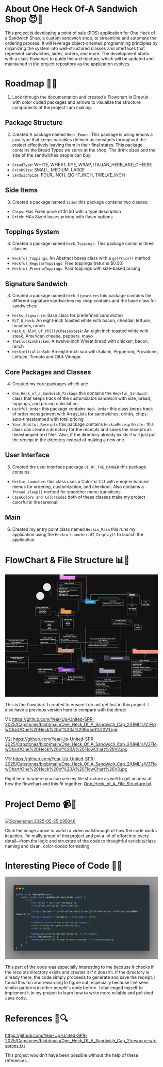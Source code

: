# About One Heck Of-A Sandwich Shop 😈🥪
This project is developing a point of sale (POS) application for One Heck of a Sandwich Shop, a custom sandwich shop, to streamline and automate the ordering process. 
It will leverage object-oriented programming principles by organizing the system into well-structured classes and interfaces that represent sandwiches, sides, orders, and more. 
The development starts with a class flowchart to guide the architecture, which will be updated and maintained in the project repository as the application evolves.

# Roadmap 🚧🥪
1. Look through the documentation and created a Flowchart in Draw.io with color coded packages and arrows to visualize the structure components of the project I am making.

Package Structure
---
2. Created A package named `Heck_Emuns`. This package is using emuns a java type that keeps variables defined as constants throughout the project
effectively leaving them in their final states. This package contains the Bread Types we serve at the shop, The drink sizes and the size of the sandwiches 
people can buy:
* `BreadType`: WHITE, WHEAT, RYE, WRAP, ITALIAN_HERB_AND_CHEESE
* `DrinkSize`: SMALL, MEDIUM, LARGE
* `SandwichSize`: FOUR_INCH, EIGHT_INCH, TWELVE_INCH

Side Items
---
3. Created a package named `Sides` this package contains two classes:
* `Chips`: Has Fixed price of $1.50 with a type description
* `Drink`: HAs Sized bases pricing with flavor options

Toppings System
---
3. Created a package named `Heck_Toppings`. This package contains three classes:
* `Heckful_Toppings`: An Abstract bases class with a `getPrice()` method 
* `Heckful_RegularToppings`: Free toppings (returns $0.00)
* `Heckful_PremiumToppings`: Paid toppings with size-based pricing

Signature Sandwich
---
3. Created a package named `Heck_Signatures` this package contains the different signature sandwiches my shop contains and the base class for sandwiches:
* `Hecks_Signature`: Base class for predefined sandwiches
* `BLT_O_Heck`: An eight-inch toasted white with bacon, cheddar, lettuce, tomatoes, ranch
* `Heck_O_Alot_Of_PhillyCheeseSteak`: An eight inch toasted white with steak, American cheese, peppers, mayo
* `TheCluckinChicken`: A twelve-inch Wheat bread with chicken, bacon, ranch
* `HeckinItialianSub`: An eight-inch sub with Salami, Pepperoni, Provolone, Lettuce, Tomato and Oil & Vinegar.

Core Packages and Classes 
---
4. Created my core packages which are:
* `One_Heck_of_a_Sandwich_Package` this contains the `Heckful_Sandwich` class that keeps track of the customizable sandwich with size, bread, toppings, and pricing calculation.
* `Heckful_Order` this package contains `Heck_Order` this class keeps track of order management with ArrayLists for sandwiches, drinks, chips; auto-timestamped with total pricing
* `Your_Soulful_Receipts` this package contains `HeckinReceiptWriter` this class can create a directory for the receipts and saves the receipts as timestamped text files. Also, if the directory already exists it will just put the receipt in the directory instead of making a new one. 

User Interface
---
5. Created the user interface package `UI_OF_THE_DANGED` this package contains:
* `Heckin_Launcher`: this class uses a Colorful CLI with emoji-enhanced menus for ordering, customization, and checkout. Also contains a `Thread.sleep()` method for smoother menu transitions.
* `CaseColors and ColorCodes` both of these classes make my project colorful in the terminal.

Main
---
6. Created my entry point class named `Heckin_Main` this runs my application using the `Heckin_Launcher.UI_Display()` to launch the application.

# FlowChart & File Structure 📊🥪
![One Heck of A FlowChartV4.jpg](UML%27s/v4%20FlowChart/One%20Heck%20of%20A%20FlowChartV4.jpg)

This is the flowchart I created to ensure I do not get lost in this project. I also have a previous version here to compare with the three: 

V1: https://github.com/Year-Up-United-SPR-2025/Capstones/blob/main/One_Heck_Of_A_Sandwich_Cap_2/UML's/V1FlowChart/One%20Heck%20of%20a%20Board%20V1.jpg

V2: https://github.com/Year-Up-United-SPR-2025/Capstones/blob/main/One_Heck_Of_A_Sandwich_Cap_2/UML's/V2FlowChart/One%20Heck%20of%20A%20FlowChart%20V2.jpg

V3: https://github.com/Year-Up-United-SPR-2025/Capstones/blob/main/One_Heck_Of_A_Sandwich_Cap_2/UML's/V3FlowChart/One%20Heck%20of%20A%20FlowChart%20V3.jpg

Right here is where you can see my file structure as well to get an idea of how the flowchart and this fit together:
[One_Heck_of_A_File_Structure.txt](One_Heck_of_A_File_Structure.txt)
# Project Demo 📹🥪
[![Screenshot 2025-05-25 095046](https://github.com/user-attachments/assets/e7863657-f24f-434a-81d9-1c0b1f32f6f1)](https://youtu.be/Ia9SrZF1u5Y)

Click the image above to watch a video walkthrough of how the code works in action.
I’m really proud of this project and put a lot of effort into every detail—from the logic and structure of the code to thoughtful variable/class naming and clean, color-coded formatting.

# Interesting Piece of Code 🥪👀
![Capstone 2 IC.png](Screenshots/Capstone%202%20IC.png)

This part of the code was especially interesting to me because it checks if the receipts directory exists and creates it if it doesn't. 
If the directory is already there, the code simply proceeds to generate and save the receipt. I found this fun and rewarding to figure out, especially because I’ve seen similar patterns in other people's code before. 
I challenged myself to implement it in my project to learn how to write more reliable and polished Java code.

# References 🥪🔍
https://github.com/Year-Up-United-SPR-2025/Capstones/blob/main/One_Heck_Of_A_Sandwich_Cap_2/resources/resorces.txt

This project wouldn't have been possible without the help of these references.
